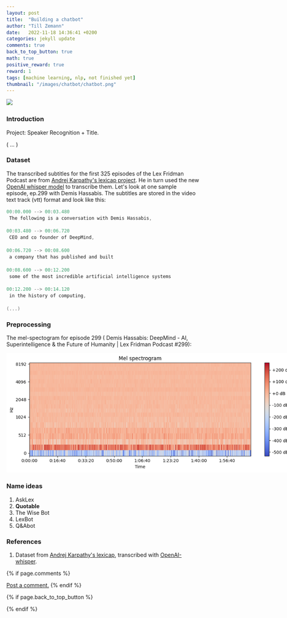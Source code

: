 ```yaml
---
layout: post
title:  "Building a chatbot"
author: "Till Zemann"
date:   2022-11-18 14:36:41 +0200
categories: jekyll update
comments: true
back_to_top_button: true
math: true
positive_reward: true
reward: 1
tags: [machine learning, nlp, not finished yet]
thumbnail: "/images/chatbot/chatbot.png"
---
```


<!-- for multiple tags use a list: [hello1, hello2] -->

<!--
### Contents
* TOC
{:toc}
-->

<!--
TODO:
- add image links to References
-->
<div class="img-block" style="width: 300px;">
    <img src="/images/chatbot/chatbot.png"/>
</div>

### Introduction

Project: Speaker Recognition + Title.

( ... )

### Dataset

The transcribed subtitles for the first 325 episodes of the Lex Fridman Podcast are from [Andrej Karpathy's lexicap project][karpathy]. He in turn used the new [OpenAI whisper model][whisper] to transcribe them.
Let's look at one sample episode, ep.299 with Demis Hassabis.
The subtitles are stored in the video text track (vtt) format and look like this:

```c
00:00.000 --> 00:03.480
 The following is a conversation with Demis Hassabis,

00:03.480 --> 00:06.720
 CEO and co founder of DeepMind,

00:06.720 --> 00:08.600
 a company that has published and built

00:08.600 --> 00:12.200
 some of the most incredible artificial intelligence systems

00:12.200 --> 00:14.120
 in the history of computing,

(...)
``` 

### Preprocessing

The mel-spectogram for episode 299 ( Demis Hassabis: DeepMind - AI, Superintelligence & the Future of Humanity \| Lex Fridman Podcast #299):

<div class="img-block" style="width: 750px;">
    <img src="/images/chatbot/mel-spectogram.png"/>
</div>


### Name ideas

1. AskLex
2. __Quotable__
3. The Wise Bot
4. LexBot
5. Q&Abot


<!-- In-Text Citing -->
<!-- 
You can...
- use bullet points
1. use
2. ordered
3. lists

-- Math --
$\hat{s} = \frac{1}{n-1} \sum_{i=1}^{n} (x_i - \mu)^2$ 

-- Images --
<div class="img-block" style="width: 800px;">
    <img src="/images/lofi_art.png"/>
    <span><strong>Fig 1.1.</strong> Agent and Environment interactions</span>
</div>

-- Links --
[(k-fold) Cross-Validation](https://scikit-learn.org/stable/modules/cross_validation.html)

```c
for(int i=0; i<comm_sz; i++){
	print("%d\n", i);
}
```

<div class="output">
result: 42
</div>

{% highlight python %}
@jit
def f(x)
    print("hi")
# does cool stuff
{% endhighlight %}

-- Highlights --
AAABC `ASDF` __some bold text__

-- Colors --
The <strong style="color: #1E72E7">joint distribution</strong> of $X$ and $Y$ is written as $P(X, Y)$.
The <strong style="color: #ED412D">marginal distribution</strong> on the other hand can be written out as a table.
-->

### References

1. Dataset from [Andrej Karpathy's lexicap][karpathy], transcribed with [OpenAI-whisper][whisper].


<!-- Ressources -->
[RESSOURCE]: LINK
[whisper]: https://github.com/openai/whisper
[karpathy]: https://karpathy.ai/lexicap/index.html


<!-- Optional Comment Section-->
{% if page.comments %}
<p class="vspace"></p>
<a class="commentlink" role="button" href="/comments/">Post a comment.</a> <!-- role="button"  -->
{% endif %}

<!-- Optional Back to Top Button -->
{% if page.back_to_top_button %}
<script src="https://unpkg.com/vanilla-back-to-top@7.2.1/dist/vanilla-back-to-top.min.js"></script>
<script>addBackToTop({
  diameter: 40,
  backgroundColor: 'rgb(255, 255, 255, 0.7)', /* 30,144,255, 0.7 */
  textColor: '#4a4946'
})</script>
{% endif %}